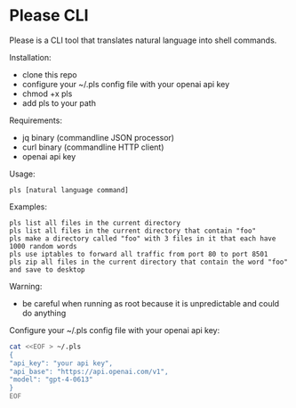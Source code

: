 # Please CLI

Please is a CLI tool that translates natural language into shell commands.

Installation:
- clone this repo
- configure your ~/.pls config file with your openai api key
- chmod +x pls
- add pls to your path

Requirements:
- jq binary (commandline JSON processor)
- curl binary (commandline HTTP client)
- openai api key

Usage:
```
pls [natural language command]
```
Examples:
```
pls list all files in the current directory
pls list all files in the current directory that contain "foo"
pls make a directory called "foo" with 3 files in it that each have 1000 random words
pls use iptables to forward all traffic from port 80 to port 8501
pls zip all files in the current directory that contain the word "foo" and save to desktop
```

Warning:
- be careful when running as root because it is unpredictable and could do anything

Configure your ~/.pls config file with your openai api key:
```bash
cat <<EOF > ~/.pls
{
"api_key": "your api key",
"api_base": "https://api.openai.com/v1",
"model": "gpt-4-0613"
}
EOF
```
